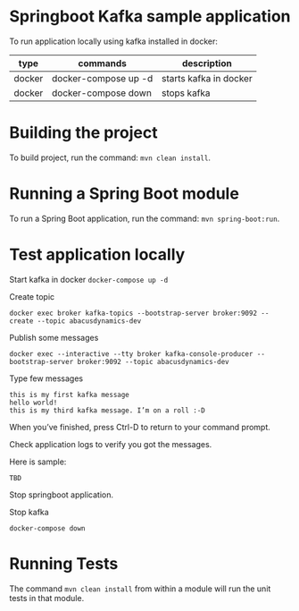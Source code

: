 Springboot Kafka sample application
==============================

To run application locally using kafka installed in docker: <br/>

| type                       | commands                    | description            |
|----------------------------|-----------------------------|------------------------|
| docker                     | docker-compose up -d        | starts kafka in docker |
| docker                     | docker-compose down         | stops kafka            |

Building the project
====================
To build project, run the command: `mvn clean install`.


Running a Spring Boot module
====================
To run a Spring Boot application, run the command: `mvn spring-boot:run`.

Test application locally
====================
Start kafka in docker
`docker-compose up -d `

Create topic

`docker exec broker kafka-topics --bootstrap-server broker:9092 --create --topic abacusdynamics-dev`

Publish some messages

`docker exec --interactive --tty broker kafka-console-producer --bootstrap-server broker:9092 --topic abacusdynamics-dev`

Type few messages

````
this is my first kafka message
hello world!
this is my third kafka message. I’m on a roll :-D
````

When you’ve finished, press Ctrl-D to return to your command prompt.

Check application logs to verify you got the messages.

Here is sample:

```
TBD
```

Stop springboot application.

Stop kafka

`docker-compose down`


Running Tests
=============
The command `mvn clean install` from within a module will run the unit tests in that module.
